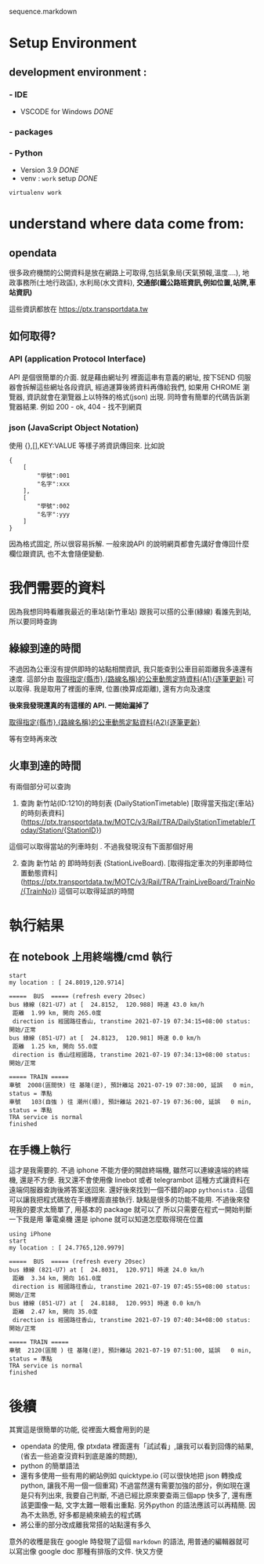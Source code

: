 sequence.markdown
# Setup Environment
## development environment :
### - IDE
- VSCODE for Windows *DONE*
### - packages

### - Python
- Version 3.9  *DONE*
- venv : `work` setup *DONE*
```
virtualenv work
```


# understand where data come from:
## opendata
很多政府機關的公開資料是放在網路上可取得,包括氣象局(天氣預報,溫度....), 地政事務所(土地行政區), 水利局(水文資料), __交通部(鐵公路班資訊,例如位置,站牌,車站資訊)__

這些資訊都放在 https://ptx.transportdata.tw

## 如何取得?
### API (application Protocol Interface)
API 是個很簡單的介面. 就是藉由網址列 裡面這串有意義的網址, 按下SEND 伺服器會拆解這些網址各段資訊, 經過運算後將資料再傳給我們, 如果用 CHROME 瀏覽器, 資訊就會在瀏覽器上以特殊的格式(json) 出現. 同時會有簡單的代碼告訴瀏覽器結果. 例如 200 - ok, 404 - 找不到網頁

### json (JavaScript Object Notation)
使用 {},[],KEY:VALUE 等樣子將資訊傳回來. 比如說
```
{
    [
        "學號":001
        "名字":xxx
    ],
    [
        "學號":002
        "名字":yyy
    ]
}
```
因為格式固定, 所以很容易拆解. 一般來說API 的說明網頁都會先講好會傳回什麼欄位跟資訊, 也不太會隨便變動.


# 我們需要的資料
因為我想同時看離我最近的車站(新竹車站) 跟我可以搭的公車(綠線) 看誰先到站, 所以要同時查詢
## 綠線到達的時間 
  不過因為公車沒有提供即時的站點相關資訊, 我只能查到公車目前距離我多遠還有速度. 這部分由 
[取得指定{縣市},{路線名稱}的公車動態定時資料(A1){逐筆更新}](https://ptx.transportdata.tw/MOTC/v2/Bus/RealTimeByFrequency/Streaming/City/{City}/{RouteName})
可以取得. 我是取用了裡面的車牌, 位置(換算成距離), 還有方向及速度

**後來我發現還真的有這樣的 API. 一開始漏掉了**

[取得指定{縣市},{路線名稱}的公車動態定點資料(A2){逐筆更新}](https://ptx.transportdata.tw/MOTC/v2/Bus/RealTimeNearStop/Streaming/City/{City}/{RouteName})

  等有空時再來改

## 火車到達的時間

有兩個部分可以查詢

1. 查詢 新竹站(ID:1210)的時刻表 (DailyStationTimetable)
[取得當天指定{車站}的時刻表資料] (https://ptx.transportdata.tw/MOTC/v3/Rail/TRA/DailyStationTimetable/Today/Station/{StationID})

這個可以取得當站的列車時刻 . 不過我發現沒有下面那個好用

2. 查詢 新竹站 的 即時時刻表 (StationLiveBoard). 
[取得指定車次的列車即時位置動態資料] (https://ptx.transportdata.tw/MOTC/v3/Rail/TRA/TrainLiveBoard/TrainNo/{TrainNo})
這個可以取得延誤的時間


# 執行結果

## 在 notebook 上用終端機/cmd 執行
```
start
my location : [ 24.8019,120.9714]

=====  BUS  ===== (refresh every 20sec)
bus 綠線 (821-U7) at [  24.8152,  120.988] 時速 43.0 km/h
 距離  1.99 km, 開向 265.0度
 direction is 經國路往香山, transtime 2021-07-19 07:34:15+08:00 status:開始/正常
bus 綠線 (851-U7) at [  24.8123,  120.981] 時速 0.0 km/h
 距離  1.25 km, 開向 55.0度
 direction is 香山往經國路, transtime 2021-07-19 07:34:13+08:00 status:開始/正常

===== TRAIN =====
車號  2008(區間快) 往 基隆(逆), 預計離站 2021-07-19 07:38:00, 延誤   0 min, status = 準點
車號   103(自強 ) 往 潮州(順), 預計離站 2021-07-19 07:36:00, 延誤   0 min, status = 準點
TRA service is normal
finished
```

## 在手機上執行

這才是我需要的. 不過 iphone 不能方便的開啟終端機, 雖然可以連線遠端的終端機, 還是不方便. 我又還不會使用像 linebot 或者 telegrambot 這種方式讓資料在遠端伺服器查詢後將答案送回來. 還好後來找到一個不錯的app `pythonista` . 這個可以讓我把程式碼放在手機裡面直接執行. 缺點是很多的功能不能用. 不過後來發現我的要求太簡單了, 用基本的 package 就可以了
所以只需要在程式一開始判斷一下我是用 筆電桌機 還是 iphone 就可以知道怎麼取得現在位置

```
using iPhone
start
my location : [ 24.7765,120.9979]

=====  BUS  ===== (refresh every 20sec)
bus 綠線 (821-U7) at [  24.8031,  120.971] 時速 24.0 km/h
 距離  3.34 km, 開向 161.0度
 direction is 經國路往香山, transtime 2021-07-19 07:45:55+08:00 status:開始/正常
bus 綠線 (851-U7) at [  24.8188,  120.993] 時速 0.0 km/h
 距離  2.47 km, 開向 35.0度
 direction is 經國路往香山, transtime 2021-07-19 07:40:34+08:00 status:開始/正常

===== TRAIN =====
車號  2120(區間 ) 往 基隆(逆), 預計離站 2021-07-19 07:51:00, 延誤   0 min, status = 準點
TRA service is normal
finished
```

# 後續 
其實這是很簡單的功能, 從裡面大概會用到的是 
- opendata 的使用, 像 ptxdata 裡面還有「試試看」,讓我可以看到回傳的結果, (省去一些追查沒資料到底是誰的問題), 
- python 的簡單語法 
- 還有多使用一些有用的網站例如 quicktype.io (可以很快地把 json 轉換成python, 讓我不用一個一個重寫)
不過當然還有需要加強的部分，例如現在還是只有列出來, 我要自己判斷, 不過已經比原來要查兩三個app 快多了, 還有應該更圖像一點, 文字太難一眼看出重點. 另外python 的語法應該可以再精簡. 因為不太熟悉, 好多都是繞來繞去的程式碼
- 將公車的部分改成離我常搭的站點還有多久

意外的收穫是我在 google 時發現了這個 `markdown` 的語法, 用普通的編輯器就可以寫出像 google doc 那種有排版的文件. 快又方便
